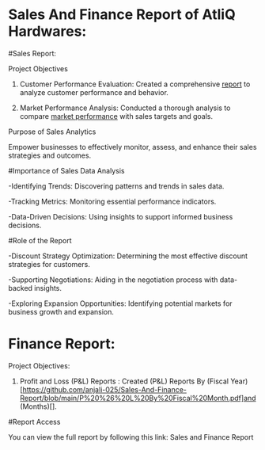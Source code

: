 # Sales And Finance Report of AtliQ Hardwares:
#Sales Report:

Project Objectives
1. Customer Performance Evaluation:
Created a comprehensive [report](Customer_NetSales_Performance.pdf) to analyze customer performance and behavior.

2. Market Performance Analysis:
Conducted a thorough analysis to compare [market performance](https://github.com/anjali-025/Sales-And-Finance-Report/blob/main/Market_Performance%20Vs%20Target.pdf) with sales targets and goals.

Purpose of Sales Analytics

Empower businesses to effectively monitor, assess, and enhance their sales strategies and outcomes.

#Importance of Sales Data Analysis

-Identifying Trends: Discovering patterns and trends in sales data.

-Tracking Metrics: Monitoring essential performance indicators.

-Data-Driven Decisions: Using insights to support informed business decisions.

#Role of the Report

-Discount Strategy Optimization: Determining the most effective discount strategies for customers.

-Supporting Negotiations: Aiding in the negotiation process with data-backed insights.

-Exploring Expansion Opportunities: Identifying potential markets for business growth and expansion.

# Finance Report:

Project Objectives:

1. Profit and Loss (P&L) Reports : Created (P&L) Reports By (Fiscal Year)[https://github.com/anjali-025/Sales-And-Finance-Report/blob/main/P%20%26%20L%20By%20Fiscal%20Month.pdf]and (Months)[].

#Report Access

You can view the full report by following this link: Sales and Finance Report
 
 





